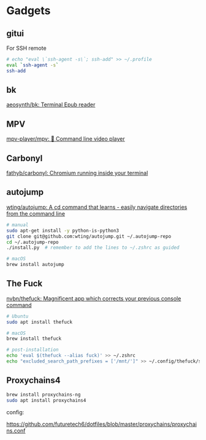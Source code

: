# Gadgets

## gitui

For SSH remote

```bash
# echo "eval \`ssh-agent -s\`; ssh-add" >> ~/.profile
eval `ssh-agent -s`                                              
ssh-add
```

## bk

[aeosynth/bk: Terminal Epub reader](https://github.com/aeosynth/bk)

## MPV

[mpv-player/mpv: 🎥 Command line video player](https://github.com/mpv-player/mpv)

## Carbonyl

[fathyb/carbonyl: Chromium running inside your terminal](https://github.com/fathyb/carbonyl)

## autojump

[wting/autojump: A cd command that learns - easily navigate directories from the command line](https://github.com/wting/autojump)

```bash
# manual
sudo apt-get install -y python-is-python3
git clone git@github.com:wting/autojump.git ~/.autojump-repo
cd ~/.autojump-repo
./install.py  # remember to add the lines to ~/.zshrc as guided

# macOS
brew install autojump
```

## The Fuck

[nvbn/thefuck: Magnificent app which corrects your previous console command](https://github.com/nvbn/thefuck)

```bash
# Ubuntu
sudo apt install thefuck

# macOS
brew install thefuck

# post-installation
echo 'eval $(thefuck --alias fuck)' >> ~/.zshrc
echo "excluded_search_path_prefixes = ['/mnt/']" >> ~/.config/thefuck/settings.py  # WSL only
```

## Proxychains4

```bash
brew install proxychains-ng
sudo apt install proxychains4
```

config:

https://github.com/futuretech6/dotfiles/blob/master/proxychains/proxychains.conf
